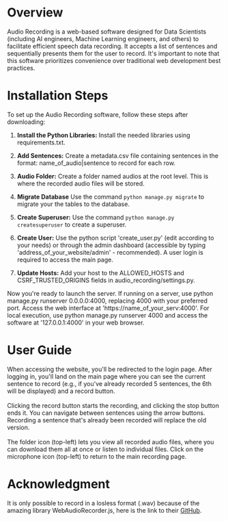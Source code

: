 # Overview
Audio Recording is a web-based software designed for Data Scientists (including AI engineers, Machine Learning engineers, and others) to facilitate efficient speech data recording. It accepts a list of sentences and sequentially presents them for the user to record. It's important to note that this software prioritizes convenience over traditional web development best practices.

# Installation Steps
To set up the Audio Recording software, follow these steps after downloading:
  1. **Install the Python Libraries:** Install the needed libraries using requirements.txt.

  2. **Add Sentences:** Create a metadata.csv file containing sentences in the format: name_of_audio|sentence to record for each row.

  3. **Audio Folder:** Create a folder named audios at the root level. This is where the recorded audio files will be stored.

  5. **Migrate Database** Use the command `python manage.py migrate` to migrate your the tables to the database.

  6. **Create Superuser:** Use the command `python manage.py createsuperuser` to create a superuser.
     
  7. **Create User:** Use the python script 'create_user.py' (edit according to your needs) or through the admin dashboard (accessible by typing 'address_of_your_website/admin' - recommended). A user login is required to access the main page.

  8. **Update Hosts:** Add your host to the ALLOWED_HOSTS and CSRF_TRUSTED_ORIGINS fields in audio_recording/settings.py.

Now you're ready to launch the server. If running on a server, use python manage.py runserver 0.0.0.0:4000, replacing 4000 with your preferred port. Access the web interface at 'https://name_of_your_serv:4000'. For local execution, use python manage.py runserver 4000 and access the software at '127.0.0.1:4000' in your web browser.

# User Guide
When accessing the website, you'll be redirected to the login page. After logging in, you'll land on the main page where you can see the current sentence to record (e.g., if you've already recorded 5 sentences, the 6th will be displayed) and a record button.
<br>
<br>
Clicking the record button starts the recording, and clicking the stop button ends it. You can navigate between sentences using the arrow buttons. Recording a sentence that's already been recorded will replace the old version.
<br><br>
The folder icon (top-left) lets you view all recorded audio files, where you can download them all at once or listen to individual files. Click on the microphone icon (top-left) to return to the main recording page.

# Acknowledgment
It is only possible to record in a losless format (.wav) because of the amazing library WebAudioRecorder.js, here is the link to their [GitHub](https://github.com/higuma/web-audio-recorder-js).
